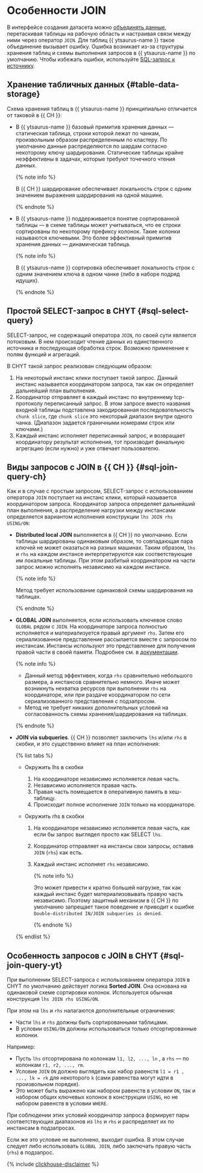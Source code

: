 # Особенности JOIN

В интерфейсе создания датасета можно [объединять данные](../../dataset/join-data.md), перетаскивая таблицы на рабочую область и настраивая связи между ними через оператор `JOIN`. Для таблиц {{ ytsaurus-name }} такое объединение вызывает ошибку. Ошибка возникает из-за структуры хранения таблиц и схемы выполнения запросов в {{ ytsaurus-name }} по умолчанию. Чтобы избежать ошибки, используйте [SQL-запрос к источнику](../../dataset/add-data.md). 

## Хранение табличных данных {#table-data-storage}

Схема хранения таблиц в {{ ytsaurus-name }} принципиально отличается от таковой в {{ CH }}:

* В {{ ytsaurus-name }} базовый примитив хранения данных — статическая таблица, строки которой лежат по чанкам, произвольным образом распределенным по кластеру. По умолчанию данные распределяются по шардам согласно некоторому ключу шардирования. Статические таблицы крайне неэффективны в задачах, которые требуют точечного чтения данных.

  {% note info %}

  В {{ CH }} шардирование обеспечивает локальность строк с одним значением выражения шардирования на одной машине.

  {% endnote %}

* В {{ ytsaurus-name }} поддерживается понятие сортированной таблицы — в схеме таблицы может учитываться, что ее строки сортированы по некоторому префиксу колонок. Такие колонки называются ключевыми. Это более эффективный примитив хранения данных — динамическая таблица.

  {% note info %}

  В {{ ytsaurus-name }} сортировка обеспечивает локальность строк с одним значением ключа в одном чанке (либо в наборе подряд идущих).

  {% endnote %}

## Простой SELECT-запрос в CHYT {#sql-select-query}

SELECT-запрос, не содержащий оператора `JOIN`, по своей сути является потоковым. В нем происходит чтение данных из единственного источника и последующая обработка строк. Возможно применение к полям функций и агрегаций.

В CHYT такой запрос реализован следующим образом:

1. На некоторый инстанс клики поступает такой запрос. Данный инстанс называется координатором запроса, так как он определяет дальнейший план выполнения.
1. Координатор отправляет в каждый инстанс по внутреннему tcp-протоколу переписанный запрос. В этом запросе вместо названия входной таблицы подставлена закодированная последовательность `chunk slice`, где `chunk slice` это некоторый диапазон внутри одного чанка. (Диапазон задается граничными номерами строк или ключами.) 
1. Каждый инстанс исполняет переписанный запрос, и возвращает координатору результат исполнения, тот производит финальную агрегацию (если нужно) и уже отвечает пользователю.

## Виды запросов с JOIN в {{ CH }} {#sql-join-query-ch}

Как и в случае с простым запросом, SELECT-запрос с использованием оператора `JOIN` поступает на инстанс клики, который называется координатором запроса. Координатор запроса определяет дальнейший план выполнения, а распределение нагрузки между инстансами определяется вариантом исполнения конструкции `lhs JOIN rhs USING/ON`:

* **Distributed local JOIN** выполняется в {{ CH }} по умолчанию. Если таблицы шардированы одинаковым образом, то совпадающая пара ключей не может оказаться на разных машинах. Таким образом, `lhs` и `rhs` на каждом инстансе интерпретируются как соответствующие им локальные таблицы. При этом разбитый координатором на части запрос можно исполнять независимо на каждом инстансе.

  {% note info %}

  Метод требует использование одинаковой схемы шардирования на таблицах.

  {% endnote %}

* **GLOBAL JOIN** выполняется, если использовать ключевое слово `GLOBAL` рядом с `JOIN`. На координаторе запроса полностью исполняется и материализуется правый аргумент `rhs`. Затем его сериализованное представление рассылается вместе с запросом по инстансам. Инстансы используют это представление для получения правой части в своей памяти. Подробнее см. в [документации](https://clickhouse.com/docs/ru/sql-reference/operators/in#select-distributed-subqueries).

  {% note info %}

  * Данный метод эффективен, когда `rhs` сравнительно небольшого размера, а инстансов сравнительно немного. Иначе может возникнуть нехватка ресурсов при выполнении `rhs` на координаторе, или при раздаче координатором по сети сериализованного представления с подзапросом. 
  * Метод не требует никаких дополнительных условий на согласованность схемы хранения/шардирования на таблицах.

  {% endnote %}

* **JOIN via subqueries**. {{ CH }} позволяет заключить `lhs` и/или `rhs` в скобки, и это существенно влияет на план исполнения:

  {% list tabs %}

  - Окружить lhs в скобки

    1. На координаторе независимо исполняется левая часть.
    1. Независимо исполняется правая часть.
    1. Правая часть помещается в оперативную память в хеш-таблицу.
    1. Происходит полное исполнение `JOIN` только на координаторе.
   
  - Окружить rhs в скобки
   
    1. На координаторе независимо исполняется левая часть, как если бы запрос выглядел просто как SELECT `lhs`.
    1. Координатор отправляет на инстансы свои запросы, оставив `JOIN` (`rhs`) как есть.
    1. Каждый инстанс исполняет `rhs` независимо.
   
       {% note info %}
       
       Это может привести к кратно большей нагрузке, так как каждый инстанс будет материализовывать правую часть независимо. Поэтому защитный механизм в {{ CH }} по умолчанию запрещает такое поведение и приводит к ошибке `Double-distributed IN/JOIN subqueries is denied`.

       {% endnote %}

  {% endlist %}

## Особенность запросов с JOIN в CHYT {#sql-join-query-yt}

При выполнении SELECT-запроса с использованием оператора `JOIN` в CHYT по умолчанию действует логика **Sorted JOIN**. Она основана на одинаковой схеме сортировки колонок. Используется обычная конструкция `lhs JOIN rhs USING/ON`.

При этом на `lhs` и `rhs` налагаются дополнительные ограничения:

* Части `lhs` и `rhs` должны быть сортированными таблицами.
* В условии `USING/ON` должны использоваться только отсортированные колонки. 

Например:

* Пусть `lhs` отсортирована по колонкам `l1, l2, ..., ln` , а `rhs` — по колонкам `r1, r2, ..., rm`.
* Условие `JOIN` `ON` должно выглядеть как набор равенств `l1 = r1 , ..., lk = rk` для некоторого `k` (сами равенства могут идти в произвольном порядке). 
* Это может быть выражено как набором равенств в условии `ON`, так и набором общих ключевых колонок в конструкции `USING`, но не набором равенств в условии `WHERE`.

При соблюдении этих условий координатор запроса формирует пары соответствующих диапазонов из `lhs` и `rhs` и распределяет их по инстансам в подзапросах.

Если же это условие не выполнено, выходит ошибка. В этом случае следует либо использовать `GLOBAL JOIN`, либо заключать правую часть (`rhs`) в подзапрос.

{% include [clickhouse-disclaimer](../../../../_includes/clickhouse-disclaimer.md) %}
